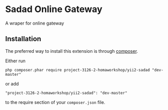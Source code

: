Sadad Online Gateway
============
A wraper for online gateway

Installation
------------

The preferred way to install this extension is through [composer](http://getcomposer.org/download/).

Either run

```
php composer.phar require project-3126-2-homaworkshop/yii2-sadad "dev-master"
```

or add

```
"project-3126-2-homaworkshop/yii2-sadad": "dev-master"
```

to the require section of your `composer.json` file.